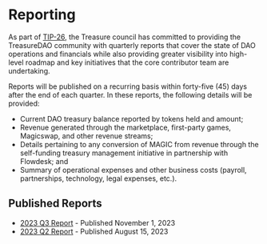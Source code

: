 # Reporting

As part of [TIP-26](https://commonwealth.im/treasure-dao/discussion/11263-tip26-increase-transparancy-and-accountability), the Treasure council has committed to providing the TreasureDAO community with quarterly reports that cover the state of DAO operations and financials while also providing greater visibility into high-level roadmap and key initiatives that the core contributor team are undertaking.

Reports will be published on a recurring basis within forty-five (45) days after the end of each quarter. In these reports, the following details will be provided:

* Current DAO treasury balance reported by tokens held and amount;
* Revenue generated through the marketplace, first-party games, Magicswap, and other revenue streams;
* Details pertaining to any conversion of MAGIC from revenue through the self-funding treasury management initiative in partnership with Flowdesk; and
* Summary of operational expenses and other business costs (payroll, partnerships, technology, legal expenses, etc.).

## Published Reports

* [2023 Q3 Report](https://commonwealth.im/treasure-dao/discussion/13929-treasure-dao-q3-financial-report) - Published November 1, 2023
* [2023 Q2 Report](https://drive.google.com/file/d/1ZP1pJEJ2h3bjKMR5NRjw3WsWYtNtYQDJ/view?usp=sharing) - Published August 15, 2023
